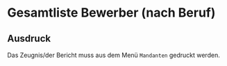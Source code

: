 ﻿# Gesamtliste Bewerber (nach Beruf)

## Ausdruck

Das Zeugnis/der Bericht muss aus dem Menü `Mandanten` gedruckt werden.